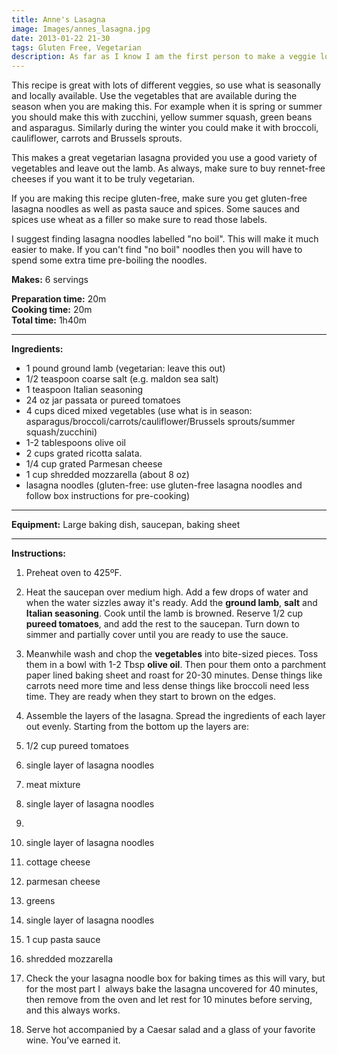```yaml
---
title: Anne's Lasagna
image: Images/annes_lasagna.jpg
date: 2013-01-22 21-30
tags: Gluten Free, Vegetarian
description: As far as I know I am the first person to make a veggie loaded lasagna that also has meat in it. I do not know why vegetables and meat seem to be mutually exclusive when it comes to lasagna but I think they taste great together and it makes for a well rounded meal. You can, of course, leave out the meat to make this vegetarian but please do not leave out the vegetables.
---
```

This recipe is great with lots of different veggies, so use what is seasonally and locally available. Use the vegetables that are available during the season when you are making this. For example when it is spring or summer you should make this with zucchini, yellow summer squash, green beans and asparagus. Similarly during the winter you could make it with broccoli, cauliflower, carrots and Brussels sprouts. 

This makes a great vegetarian lasagna provided you use a good variety of vegetables and leave out the lamb. As always, make sure to buy rennet-free cheeses if you want it to be truly vegetarian.

If you are making this recipe gluten-free, make sure you get gluten-free lasagna noodles as well as pasta sauce and spices. Some sauces and spices use wheat as a filler so make sure to read those labels. 

I suggest finding lasagna noodles labelled "no boil". This will make it much easier to make. If you can't find "no boil" noodles then you will have to spend some extra time pre-boiling the noodles. 

**Makes:** 6 servings

**Preparation time:** 20m  
**Cooking time:** 20m  
**Total time:** 1h40m

---

**Ingredients:**

- 1 pound ground lamb (vegetarian: leave this out)
- 1/2  teaspoon coarse salt (e.g. maldon sea salt)
- 1 teaspoon Italian seasoning 
- 24 oz jar passata or pureed tomatoes
- 4 cups diced mixed vegetables (use what is in season: asparagus/broccoli/carrots/cauliflower/Brussels sprouts/summer squash/zucchini)
- 1-2 tablespoons olive oil
- 2 cups grated ricotta salata. 
- 1/4 cup grated Parmesan cheese
- 1 cup shredded mozzarella (about 8 oz)
- lasagna noodles (gluten-free: use gluten-free lasagna noodles and follow box instructions for pre-cooking)

---

**Equipment:** Large baking dish, saucepan, baking sheet

---

**Instructions:**

1. Preheat oven to 425ºF.
1. Heat the saucepan over medium high. Add a few drops of water and when the water sizzles away it's ready. Add the **ground lamb**, **salt** and **Italian seasoning**. Cook until the lamb is browned. Reserve 1/2 cup **pureed tomatoes**, and add the rest to the saucepan. Turn down to simmer and partially cover until you are ready to use the sauce.
1. Meanwhile wash and chop the **vegetables** into bite-sized pieces. Toss them in a bowl with 1-2 Tbsp **olive oil**. Then pour them onto a parchment paper lined baking sheet and roast for 20-30 minutes. Dense things like carrots need more time and less dense things like broccoli need less time. They are ready when they start to brown on the edges. 
1. Assemble the layers of the lasagna. Spread the ingredients of each layer out evenly. Starting from the bottom up the layers are:
1. 1/2 cup pureed tomatoes
1. single layer of lasagna noodles 
1. meat mixture
1. single layer of lasagna noodles 

1. 
1. single layer of lasagna noodles
1. cottage cheese
1. parmesan cheese
1. greens
1. single layer of lasagna noodles
1. 1 cup pasta sauce
1. shredded mozzarella
1. Check the your lasagna noodle box for baking times as this will vary, but for the most part I  always bake the lasagna uncovered for 40 minutes, then remove from the oven and let rest for 10 minutes before serving, and this always works.
1. Serve hot accompanied by a Caesar salad and a glass of your favorite wine. You’ve earned it.

